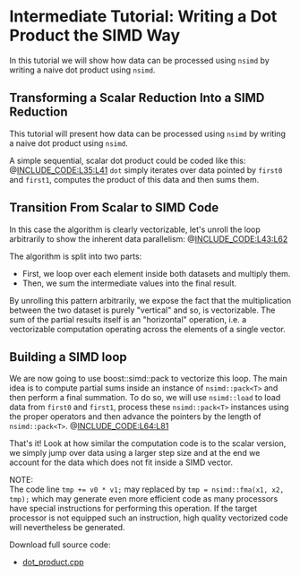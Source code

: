 <!--

Copyright (c) 2019 Agenium Scale

Permission is hereby granted, free of charge, to any person obtaining a copy
of this software and associated documentation files (the "Software"), to deal
in the Software without restriction, including without limitation the rights
to use, copy, modify, merge, publish, distribute, sublicense, and/or sell
copies of the Software, and to permit persons to whom the Software is
furnished to do so, subject to the following conditions:

The above copyright notice and this permission notice shall be included in all
copies or substantial portions of the Software.

THE SOFTWARE IS PROVIDED "AS IS", WITHOUT WARRANTY OF ANY KIND, EXPRESS OR
IMPLIED, INCLUDING BUT NOT LIMITED TO THE WARRANTIES OF MERCHANTABILITY,
FITNESS FOR A PARTICULAR PURPOSE AND NONINFRINGEMENT. IN NO EVENT SHALL THE
AUTHORS OR COPYRIGHT HOLDERS BE LIABLE FOR ANY CLAIM, DAMAGES OR OTHER
LIABILITY, WHETHER IN AN ACTION OF CONTRACT, TORT OR OTHERWISE, ARISING FROM,
OUT OF OR IN CONNECTION WITH THE SOFTWARE OR THE USE OR OTHER DEALINGS IN THE
SOFTWARE.

-->

# Intermediate Tutorial: Writing a Dot Product the SIMD Way

In this tutorial we will show how data can be processed using `nsimd` by writing
a naive dot product using `nsimd`.


## Transforming a Scalar Reduction Into a SIMD Reduction

This tutorial will present how data can be processed using `nsimd` by writing a
naive dot product using `nsimd`.

A simple sequential, scalar dot product could be coded like this:
@[INCLUDE_CODE:L35:L41](../src/dot_product.cpp)
`dot` simply iterates over data pointed by `first0` and `first1`, computes the
product of this data and then sums them.


## Transition From Scalar to SIMD Code

In this case the algorithm is clearly vectorizable, let's unroll the loop
arbitrarily to show the inherent data parallelism:
@[INCLUDE_CODE:L43:L62](../src/dot_product.cpp)

The algorithm is split into two parts:
- First, we loop over each element inside both datasets and multiply them.
- Then, we sum the intermediate values into the final result.

By unrolling this pattern arbitrarily, we expose the fact that the
multiplication between the two dataset is purely "vertical" and so, is
vectorizable. The sum of the partial results itself is an "horizontal"
operation, i.e. a vectorizable computation operating across the elements of a
single vector.


## Building a SIMD loop

We are now going to use boost::simd::pack to vectorize this loop. The main idea
is to compute partial sums inside an instance of `nsimd::pack<T>` and then
perform a final summation. To do so, we will use `nsimd::load` to load data from
`first0` and `first1`, process these `nsimd::pack<T>` instances using the proper
operators and then advance the pointers by the length of `nsimd::pack<T>`.
@[INCLUDE_CODE:L64:L81](../src/dot_product.cpp)

That's it! Look at how similar the computation code is to the scalar version, we
simply jump over data using a larger step size and at the end we account for the
data which does not fit inside a SIMD vector.

NOTE:  
The code line `tmp += v0 * v1;` may replaced by `tmp = nsimd::fma(x1, x2, tmp);`
which may generate even more efficient code as many processors have special
instructions for performing this operation. If the target processor is not
equipped such an instruction, high quality vectorized code will nevertheless be
generated.

Download full source code:
- [dot_product.cpp](../src/dot_product.cpp)
